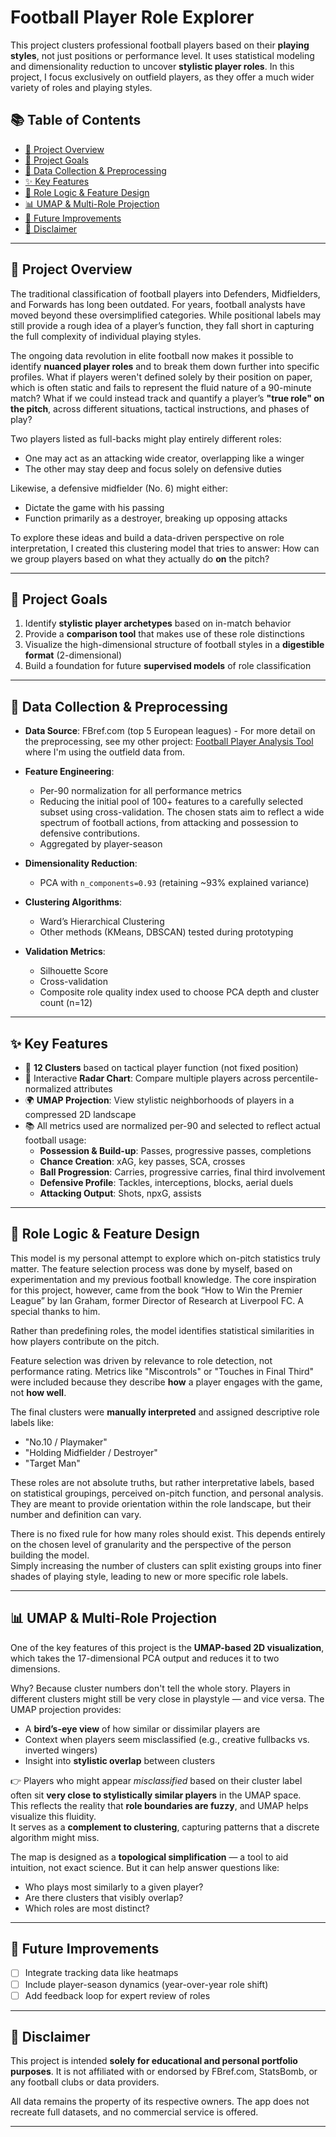 # Football Player Role Explorer

This project clusters professional football players based on their **playing styles**, not just positions or performance level. It uses statistical modeling and dimensionality reduction to uncover **stylistic player roles**. In this project, I focus exclusively on outfield players, as they offer a much wider variety of roles and playing styles.


## 📚 Table of Contents

- [📖 Project Overview](#-project-overview)
- [🎯 Project Goals](#-project-goals)
- [🔄 Data Collection & Preprocessing](#-data-collection--preprocessing)
- [✨ Key Features](#-key-features)
- [🧠 Role Logic & Feature Design](#-role-logic--feature-design)
- [📊 UMAP & Multi-Role Projection](#-umap--multi-role-projection)
- [🔧 Future Improvements](#-future-improvements)
- [📢 Disclaimer](#-disclaimer)

---

## 📖 Project Overview

The traditional classification of football players into Defenders, Midfielders, and Forwards has long been outdated. For years, football analysts have moved beyond these oversimplified categories. While positional labels may still provide a rough idea of a player’s function, they fall short in capturing the full complexity of individual playing styles.

The ongoing data revolution in elite football now makes it possible to identify **nuanced player roles** and to break them down further into specific profiles. What if players weren't defined solely by their position on paper, which is often static and fails to represent the fluid nature of a 90-minute match? What if we could instead track and quantify a player’s **"true role" on the pitch**, across different situations, tactical instructions, and phases of play?

Two players listed as full-backs might play entirely different roles:
- One may act as an attacking wide creator, overlapping like a winger
- The other may stay deep and focus solely on defensive duties

Likewise, a defensive midfielder (No. 6) might either:
- Dictate the game with his passing
- Function primarily as a destroyer, breaking up opposing attacks

To explore these ideas and build a data-driven perspective on role interpretation, I created this clustering model that tries to answer: How can we  group players based on what they actually do **on** the pitch?

---

## 🎯 Project Goals

1. Identify **stylistic player archetypes** based on in-match behavior
2. Provide a **comparison tool** that makes use of these role distinctions
3. Visualize the high-dimensional structure of football styles in a **digestible format** (2-dimensional)
4. Build a foundation for future **supervised models** of role classification

---

## 🔄 Data Collection & Preprocessing

- **Data Source**: FBref.com (top 5 European leagues) - For more detail on the preprocessing, see my other project: [Football Player Analysis Tool](https://github.com/LucaLoeschmann/Football-Player-Analysis-25) where I'm using the outfield data from.
  
- **Feature Engineering**:
  - Per-90 normalization for all performance metrics
  - Reducing the initial pool of 100+ features to a carefully selected subset using cross-validation. The chosen stats aim to reflect a wide spectrum of football actions, from attacking and possession to defensive contributions.
  - Aggregated by player-season
- **Dimensionality Reduction**:
  - PCA with `n_components=0.93` (retaining ~93% explained variance)
- **Clustering Algorithms**:
  - Ward’s Hierarchical Clustering
  - Other methods (KMeans, DBSCAN) tested during prototyping
- **Validation Metrics**:
  - Silhouette Score 
  - Cross-validation 
  - Composite role quality index used to choose PCA depth and cluster count (n=12)


---

## ✨ Key Features

- 🧩 **12 Clusters** based on tactical player function (not fixed position)
- 🎯 Interactive **Radar Chart**: Compare multiple players across percentile-normalized attributes
- 🌍 **UMAP Projection**: View stylistic neighborhoods of players in a compressed 2D landscape
- 📚 All metrics used are normalized per-90 and selected to reflect actual football usage:
  - **Possession & Build-up**: Passes, progressive passes, completions
  - **Chance Creation**: xAG, key passes, SCA, crosses
  - **Ball Progression**: Carries, progressive carries, final third involvement
  - **Defensive Profile**: Tackles, interceptions, blocks, aerial duels
  - **Attacking Output**: Shots, npxG, assists

---

## 🧠 Role Logic & Feature Design

This model is my personal attempt to explore which on-pitch statistics truly matter. The feature selection process was done by myself, based on experimentation and my previous football knowledge. The core inspiration for this project, however, came from the book “How to Win the Premier League” by Ian Graham, former Director of Research at Liverpool FC. A special thanks to him.

Rather than predefining roles, the model identifies statistical similarities in how players contribute on the pitch.

Feature selection was driven by relevance to role detection, not performance rating. Metrics like "Miscontrols" or "Touches in Final Third" were included because they describe **how** a player engages with the game, not **how well**.

The final clusters were **manually interpreted** and assigned descriptive role labels like:
- "No.10 / Playmaker"
- "Holding Midfielder / Destroyer"
- "Target Man"

These roles are not absolute truths, but rather interpretative labels, based on statistical groupings, perceived on-pitch function, and personal analysis.  
They are meant to provide orientation within the role landscape, but their number and definition can vary.  

There is no fixed rule for how many roles should exist. This depends entirely on the chosen level of granularity and the perspective of the person building the model.  
Simply increasing the number of clusters can split existing groups into finer shades of playing style, leading to new or more specific role labels.

---

## 📊 UMAP & Multi-Role Projection

One of the key features of this project is the **UMAP-based 2D visualization**, which takes the 17-dimensional PCA output and reduces it to two dimensions.

Why? Because cluster numbers don't tell the whole story. Players in different clusters might still be very close in playstyle — and vice versa. The UMAP projection provides:
- A **bird’s-eye view** of how similar or dissimilar players are  
- Context when players seem misclassified (e.g., creative fullbacks vs. inverted wingers)  
- Insight into **stylistic overlap** between clusters  

👉 Players who might appear *misclassified* based on their cluster label often sit **very close to stylistically similar players** in the UMAP space.  
This reflects the reality that **role boundaries are fuzzy**, and UMAP helps visualize this fluidity.  
It serves as a **complement to clustering**, capturing patterns that a discrete algorithm might miss.

The map is designed as a **topological simplification** — a tool to aid intuition, not exact science. But it can help answer questions like:
- Who plays most similarly to a given player?
- Are there clusters that visibly overlap?
- Which roles are most distinct?
---

## 🔧 Future Improvements

- [ ] Integrate tracking data like heatmaps
- [ ] Include player-season dynamics (year-over-year role shift)
- [ ] Add feedback loop for expert review of roles

---

## 📢 Disclaimer

This project is intended **solely for educational and personal portfolio purposes**. It is not affiliated with or endorsed by FBref.com, StatsBomb, or any football clubs or data providers.

All data remains the property of its respective owners. The app does not recreate full datasets, and no commercial service is offered.

---
